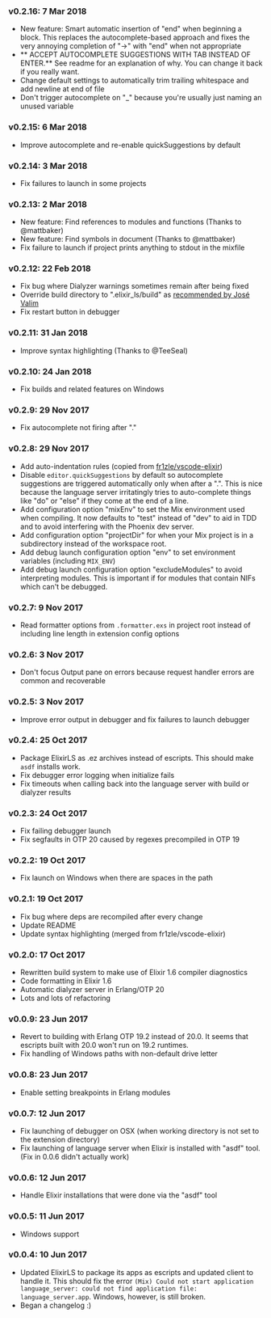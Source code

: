 ### v0.2.16: 7 Mar 2018
* New feature: Smart automatic insertion of "end" when beginning a block. This replaces the autocomplete-based approach and fixes the very annoying completion of "->" with "end" when not appropriate
* ** ACCEPT AUTOCOMPLETE SUGGESTIONS WITH TAB INSTEAD OF ENTER.** See readme for an explanation of why. You can change it back if you really want.
* Change default settings to automatically trim trailing whitespace and add newline at end of file
* Don't trigger autocomplete on "_" because you're usually just naming an unused variable

### v0.2.15: 6 Mar 2018
* Improve autocomplete and re-enable quickSuggestions by default

### v0.2.14: 3 Mar 2018
* Fix failures to launch in some projects

### v0.2.13: 2 Mar 2018
* New feature: Find references to modules and functions (Thanks to @mattbaker)
* New feature: Find symbols in document (Thanks to @mattbaker)
* Fix failure to launch if project prints anything to stdout in the mixfile

### v0.2.12: 22 Feb 2018
* Fix bug where Dialyzer warnings sometimes remain after being fixed
* Override build directory to ".elixir_ls/build" as  [recommended by José Valim](https://github.com/elixir-lang/elixir/issues/7356#issuecomment-366644546)
* Fix restart button in debugger

### v0.2.11: 31 Jan 2018
* Improve syntax highlighting (Thanks to @TeeSeal)

### v0.2.10: 24 Jan 2018
* Fix builds and related features on Windows

### v0.2.9: 29 Nov 2017

* Fix autocomplete not firing after "."

### v0.2.8: 29 Nov 2017

* Add auto-indentation rules (copied from
  [fr1zle/vscode-elixir](https://github.com/fr1zle/vscode-elixir))
* Disable `editor.quickSuggestions` by default so autocomplete suggestions are
  triggered automatically only when after a ".". This is nice because the
  language server irritatingly tries to auto-complete things like "do" or "else"
  if they come at the end of a line.
* Add configuration option "mixEnv" to set the Mix environment used when
  compiling. It now defaults to "test" instead of "dev" to aid in TDD and to
  avoid interfering with the Phoenix dev server.
* Add configuration option "projectDir" for when your Mix project is in a
  subdirectory instead of the workspace root.
* Add debug launch configuration option "env" to set environment variables
  (including `MIX_ENV`)
* Add debug launch configuration option "excludeModules" to avoid interpreting
  modules. This is important if for modules that contain NIFs which can't be
  debugged.

### v0.2.7: 9 Nov 2017

* Read formatter options from `.formatter.exs` in project root instead of
  including line length in extension config options

### v0.2.6: 3 Nov 2017

* Don't focus Output pane on errors because request handler errors are common
  and recoverable

### v0.2.5: 3 Nov 2017

* Improve error output in debugger and fix failures to launch debugger

### v0.2.4: 25 Oct 2017

* Package ElixirLS as .ez archives instead of escripts. This should make `asdf`
  installs work.
* Fix debugger error logging when initialize fails
* Fix timeouts when calling back into the language server with build or dialyzer
  results

### v0.2.3: 24 Oct 2017

* Fix failing debugger launch
* Fix segfaults in OTP 20 caused by regexes precompiled in OTP 19

### v0.2.2: 19 Oct 2017

* Fix launch on Windows when there are spaces in the path

### v0.2.1: 19 Oct 2017

* Fix bug where deps are recompiled after every change
* Update README
* Update syntax highlighting (merged from fr1zle/vscode-elixir)

### v0.2.0: 17 Oct 2017

* Rewritten build system to make use of Elixir 1.6 compiler diagnostics
* Code formatting in Elixir 1.6
* Automatic dialyzer server in Erlang/OTP 20
* Lots and lots of refactoring

### v0.0.9: 23 Jun 2017

* Revert to building with Erlang OTP 19.2 instead of 20.0. It seems that
  escripts built with 20.0 won't run on 19.2 runtimes.
* Fix handling of Windows paths with non-default drive letter

### v0.0.8: 23 Jun 2017

* Enable setting breakpoints in Erlang modules

### v0.0.7: 12 Jun 2017

* Fix launching of debugger on OSX (when working directory is not set to the
  extension directory)
* Fix launching of language server when Elixir is installed with "asdf" tool.
  (Fix in 0.0.6 didn't actually work)

### v0.0.6: 12 Jun 2017

* Handle Elixir installations that were done via the "asdf" tool

### v0.0.5: 11 Jun 2017

* Windows support

### v0.0.4: 10 Jun 2017

* Updated ElixirLS to package its apps as escripts and updated client to handle
  it. This should fix the error `(Mix) Could not start application
  language_server: could not find application file: language_server.app`.
  Windows, however, is still broken.
* Began a changelog :)

